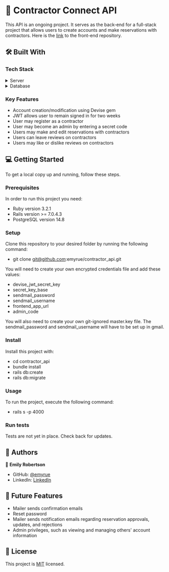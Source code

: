 <!-- PROJECT DESCRIPTION -->

# 📖 Contractor Connect API

This API is an ongoing project. It serves as the back-end for a full-stack project that allows users to create accounts and make reservations with contractors. Here is the <a href="https://github.com/emyrue/contractor-front-end">link</a> to the front-end repository.

## 🛠 Built With

### Tech Stack

<details>
  <summary>Server</summary>
  <ul>
    <li><a href="https://rubyonrails.org/">Ruby on Rails</a></li>
  </ul>
</details>

<details>
<summary>Database</summary>
  <ul>
    <li><a href="https://www.postgresql.org/">PostgreSQL</a></li>
  </ul>
</details>

<!-- Features -->

### Key Features

- Account creation/modification using Devise gem
- JWT allows user to remain signed in for two weeks
- User may register as a contractor
- User may become an admin by entering a secret code
- Users may make and edit reservations with contractors
- Users can leave reviews on contractors
- Users may like or dislike reviews on contractors

<!-- GETTING STARTED -->

## 💻 Getting Started

To get a local copy up and running, follow these steps.

### Prerequisites

In order to run this project you need:

- Ruby version 3.2.1
- Rails version >= 7.0.4.3
- PostgreSQL version 14.8

### Setup

Clone this repository to your desired folder by running the following command:

- git clone git@github.com:emyrue/contractor_api.git

You will need to create your own encrypted credentials file and add these values:

- devise_jwt_secret_key
- secret_key_base
- sendmail_password
- sendmail_username
- frontend_app_url
- admin_code

You will also need to create your own git-ignored master.key file.
The sendmail_password and sendmail_username will have to be set up in gmail.

### Install

Install this project with:

- cd contractor_api
- bundle install
- rails db:create
- rails db:migrate

### Usage

To run the project, execute the following command:

- rails s -p 4000

### Run tests

Tests are not yet in place. Check back for updates.

<!-- AUTHORS -->

## 👥 Authors

👤 **Emily Robertson**

- GitHub: [@emyrue](https://github.com/emyrue)
- LinkedIn: [LinkedIn](https://www.linkedin.com/in/emilyruthrobertson/)

<!-- FUTURE FEATURES -->

## 🔭 Future Features

- Mailer sends confirmation emails
- Reset password
- Mailer sends notification emails regarding reservation approvals, updates, and rejections
- Admin privileges, such as viewing and managing others' account information

<!-- LICENSE -->

## 📝 License

This project is [MIT](./MIT.md) licensed.